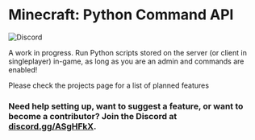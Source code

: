 # Minecraft: Python Command API
![Discord](https://img.shields.io/discord/678074864346857482)

A work in progress. Run Python scripts stored on the server (or client in singleplayer) in-game, as long as you are an admin and commands are enabled!

Please check the projects page for a list of planned features

### Need help setting up, want to suggest a feature, or want to become a contributor? Join the Discord at [discord.gg/ASgHFkX](https://discord.gg/ASgHFkX).

